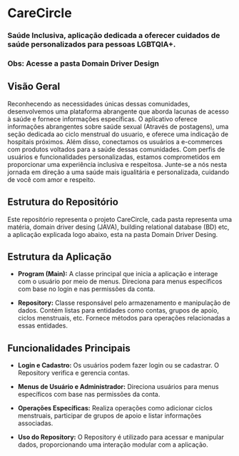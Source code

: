 # CareCircle

### Saúde Inclusiva, aplicação dedicada a oferecer cuidados de saúde personalizados para pessoas LGBTQIA+.
### Obs: Acesse a pasta Domain Driver Design

## Visão Geral

Reconhecendo as necessidades únicas dessas comunidades, desenvolvemos uma plataforma abrangente que aborda lacunas de acesso à saúde e fornece informações específicas. O aplicativo oferece informações abrangentes sobre saúde sexual (Através de postagens), uma seção dedicada ao ciclo menstrual do usuario, e oferece uma indicação de hospitais próximos. Além disso, conectamos os usuários a e-commerces com produtos voltados para a saúde dessas comunidades. Com perfis de usuários e funcionalidades personalizadas, estamos comprometidos em proporcionar uma experiência inclusiva e respeitosa. Junte-se a nós nesta jornada em direção a uma saúde mais igualitária e personalizada, cuidando de você com amor e respeito.

## Estrutura do Repositório

Este repositório representa o projeto CareCircle, cada pasta representa uma matéria, domain driver desing (JAVA), building relational database (BD) etc, a aplicação explicada logo abaixo, esta na pasta Domain Driver Desing.

## Estrutura da Aplicação

- **Program (Main):** A classe principal que inicia a aplicação e interage com o usuário por meio de menus. Direciona para menus específicos com base no login e nas permissões da conta.

- **Repository:** Classe responsável pelo armazenamento e manipulação de dados. Contém listas para entidades como contas, grupos de apoio, ciclos menstruais, etc. Fornece métodos para operações relacionadas a essas entidades.

## Funcionalidades Principais

- **Login e Cadastro:** Os usuários podem fazer login ou se cadastrar. O Repository verifica e gerencia contas.

- **Menus de Usuário e Administrador:** Direciona usuários para menus específicos com base nas permissões da conta.

- **Operações Específicas:** Realiza operações como adicionar ciclos menstruais, participar de grupos de apoio e listar informações associadas.

- **Uso do Repository:** O Repository é utilizado para acessar e manipular dados, proporcionando uma interação modular com a aplicação.
